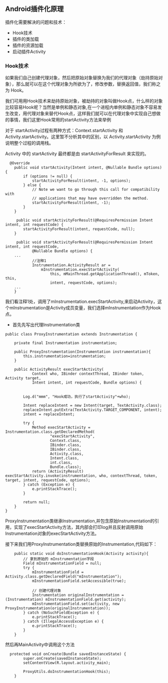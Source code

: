 ## Android插件化原理

插件化需要解决的问题和技术：

- Hook技术
- 插件的类加载
- 插件的资源加载
- 启动插件Activity

### Hook技术

如果我们自己创建代理对象，然后把原始对象替换为我们的代理对象（劫持原始对象），那么就可以在这个代理对象为所欲为了，修改参数，替换返回值，我们称之为 Hook。

我们可用用Hook技术来劫持原始对象，被劫持的对象叫做Hook点，什么样的对象比较容易Hook呢？当然是单例和静态对象,在一个进程内单例和静态对象不容易发生改变，用代理对象来替代Hook点，这样我们就可以在代理对象中实现自己想做的事情，我们这里Hook常用的startActivity方法来举例

对于 startActivity过程有两种方式：Context.startActivity 和 Activity.startActivity。这里暂不分析其中的区别，以 Activity.startActivity 为例说明整个过程的调用栈。

Activity 中的 startActivity 最终都是由 startActivityForResult 来实现的。

```
  @Override
    public void startActivity(Intent intent, @Nullable Bundle options) {
        if (options != null) {
            startActivityForResult(intent, -1, options);
        } else {
            // Note we want to go through this call for compatibility with
            // applications that may have overridden the method.
            startActivityForResult(intent, -1);
        }
    }
    
     public void startActivityForResult(@RequiresPermission Intent intent, int requestCode) {
        startActivityForResult(intent, requestCode, null);
    }
    
     public void startActivityForResult(@RequiresPermission Intent intent, int requestCode,
            @Nullable Bundle options) {
    ...
            //注释1
            Instrumentation.ActivityResult ar =
                mInstrumentation.execStartActivity(
                    this, mMainThread.getApplicationThread(), mToken, this,
                    intent, requestCode, options);
    ...
    }

```

我们看注释1处，调用了mInstrumentation.execStartActivity,来启动Activity，这个mInstrumentation是Activity成员变量，我们选择mInstrumentation作为Hook点。

- 首先先写出代理Instrumentation类

```
public class ProxyInstrumentation extends Instrumentation {

    private final Instrumentation instrumentation;

    public ProxyInstrumentation(Instrumentation instrumentation){
        this.instrumentation=instrumentation;
    }

    public ActivityResult execStartActivity(
            Context who, IBinder contextThread, IBinder token, Activity target,
            Intent intent, int requestCode, Bundle options) {


        Log.d("mmm", "Hook成功，执行了startActivity"+who);

        Intent replaceIntent = new Intent(target, TextActivity.class);
        replaceIntent.putExtra(TextActivity.TARGET_COMPONENT, intent);
        intent = replaceIntent;

        try {
            Method execStartActivity = Instrumentation.class.getDeclaredMethod(
                    "execStartActivity",
                    Context.class,
                    IBinder.class,
                    IBinder.class,
                    Activity.class,
                    Intent.class,
                    int.class,
                    Bundle.class);
            return (ActivityResult) execStartActivity.invoke(instrumentation, who, contextThread, token, target, intent, requestCode, options);
        } catch (Exception e) {
            e.printStackTrace();
        }

        return null;
    }
}
```

ProxyInstrumentation类继承Instrumentation,并包含原始Instrumentation的引用，实现了execStartActivity方法，其内部会打印log并且反射调用原始Instrumentation对象的execStartActivity方法。

接下来我们用ProxyInstrumentation类替换原始的Instrumentation,代码如下：

```
    public static void doInstrumentationHook(Activity activity){
        // 拿到原始的 mInstrumentation字段
        Field mInstrumentationField = null;
        try {
            mInstrumentationField = Activity.class.getDeclaredField("mInstrumentation");
            mInstrumentationField.setAccessible(true);

            // 创建代理对象
            Instrumentation originalInstrumentation = (Instrumentation) mInstrumentationField.get(activity);
            mInstrumentationField.set(activity, new ProxyInstrumentation(originalInstrumentation));
        } catch (NoSuchFieldException e) {
            e.printStackTrace();
        } catch (IllegalAccessException e) {
            e.printStackTrace();
        }
    }
```

然后再MainActivity中调用这个方法

```
  protected void onCreate(Bundle savedInstanceState) {
        super.onCreate(savedInstanceState);
        setContentView(R.layout.activity_main);

        ProxyUtils.doInstrumentationHook(this);
    }
```